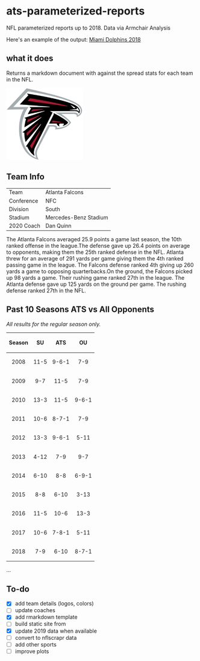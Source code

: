 # ats-parameterized-reports
NFL parameterized reports up to 2018. Data via Armchair Analysis

Here's an example of the output: [Miami Dolphins 2018](https://nfl-report-demo.netlify.com/)

## what it does
Returns a markdown document with against the spread stats for each team in the NFL.


<img src="nfl_logos/Atlanta_Falcons_logo.png" width="40%" />

## Team Info

|            |                       |
| ---------- | --------------------- |
| Team       | Atlanta Falcons       |
| Conference | NFC                   |
| Division   | South                 |
| Stadium    | Mercedes-Benz Stadium |
| 2020 Coach | Dan Quinn             |

The Atlanta Falcons averaged 25.9 points a game last season, the 10th
ranked offense in the league.The defense gave up 26.4 points on average
to opponents, making them the 25th ranked defense in the NFL. Atlanta
threw for an average of 291 yards per game giving them the 4th ranked
passing game in the league. The Falcons defense ranked 4th giving up 260
yards a game to opposing quarterbacks.On the ground, the Falcons picked
up 98 yards a game. Their rushing game ranked 27th in the league. The
Atlanta defense gave up 125 yards on the ground per game. The rushing
defense ranked 27th in the NFL.

## Past 10 Seasons ATS vs All Opponents

*All results for the regular season only.*

<table>

<thead>

<tr>

<th style="text-align:center;">

Season

</th>

<th style="text-align:center;">

SU

</th>

<th style="text-align:center;">

ATS

</th>

<th style="text-align:center;">

OU

</th>

</tr>

</thead>

<tbody>

<tr>

<td style="text-align:center;">

2008

</td>

<td style="text-align:center;">

11-5

</td>

<td style="text-align:center;">

9-6-1

</td>

<td style="text-align:center;">

7-9

</td>

</tr>

<tr>

<td style="text-align:center;">

2009

</td>

<td style="text-align:center;">

9-7

</td>

<td style="text-align:center;">

11-5

</td>

<td style="text-align:center;">

7-9

</td>

</tr>

<tr>

<td style="text-align:center;">

2010

</td>

<td style="text-align:center;">

13-3

</td>

<td style="text-align:center;">

11-5

</td>

<td style="text-align:center;">

9-6-1

</td>

</tr>

<tr>

<td style="text-align:center;">

2011

</td>

<td style="text-align:center;">

10-6

</td>

<td style="text-align:center;">

8-7-1

</td>

<td style="text-align:center;">

7-9

</td>

</tr>

<tr>

<td style="text-align:center;">

2012

</td>

<td style="text-align:center;">

13-3

</td>

<td style="text-align:center;">

9-6-1

</td>

<td style="text-align:center;">

5-11

</td>

</tr>

<tr>

<td style="text-align:center;">

2013

</td>

<td style="text-align:center;">

4-12

</td>

<td style="text-align:center;">

7-9

</td>

<td style="text-align:center;">

9-7

</td>

</tr>

<tr>

<td style="text-align:center;">

2014

</td>

<td style="text-align:center;">

6-10

</td>

<td style="text-align:center;">

8-8

</td>

<td style="text-align:center;">

6-9-1

</td>

</tr>

<tr>

<td style="text-align:center;">

2015

</td>

<td style="text-align:center;">

8-8

</td>

<td style="text-align:center;">

6-10

</td>

<td style="text-align:center;">

3-13

</td>

</tr>

<tr>

<td style="text-align:center;">

2016

</td>

<td style="text-align:center;">

11-5

</td>

<td style="text-align:center;">

10-6

</td>

<td style="text-align:center;">

13-3

</td>

</tr>

<tr>

<td style="text-align:center;">

2017

</td>

<td style="text-align:center;">

10-6

</td>

<td style="text-align:center;">

7-8-1

</td>

<td style="text-align:center;">

5-11

</td>

</tr>

<tr>

<td style="text-align:center;">

2018

</td>

<td style="text-align:center;">

7-9

</td>

<td style="text-align:center;">

6-10

</td>

<td style="text-align:center;">

8-7-1

</td>

</tr>

</tbody>

</table>

...


## To-do

- [x] add team details (logos, colors)
- [ ] update coaches
- [x] add rmarkdown template
- [ ] build static site from 
- [x] update 2019 data when available
- [ ] convert to nflscrapr data 
- [ ] add other sports
- [ ] improve plots
